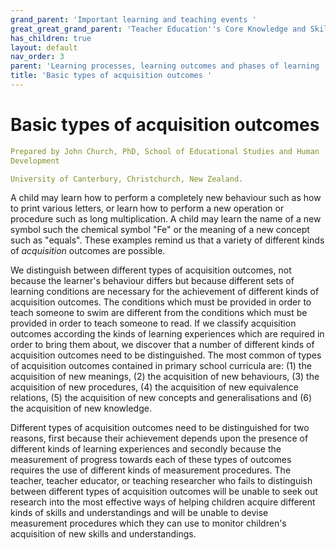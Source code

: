 ```yaml
---
grand_parent: 'Important learning and teaching events '
great_great_grand_parent: 'Teacher Education''s Core Knowledge and Skills.'
has_children: true
layout: default
nav_order: 3
parent: 'Learning processes, learning outcomes and phases of learning '
title: 'Basic types of acquisition outcomes '
---
```

# Basic types of acquisition outcomes


```yaml
Prepared by John Church, PhD, School of Educational Studies and Human
Development

University of Canterbury, Christchurch, New Zealand.
```


A child may learn how to perform a completely new behaviour such as how
to print various letters, or learn how to perform a new operation or
procedure such as long multiplication. A child may learn the name of a
new symbol such the chemical symbol "Fe" or the meaning of a new concept
such as "equals". These examples remind us that a variety of different
kinds of *acquisition* outcomes are possible.

We distinguish between different types of acquisition outcomes, not
because the learner's behaviour differs but because different sets of
learning conditions are necessary for the achievement of different kinds
of acquisition outcomes. The conditions which must be provided in order
to teach someone to swim are different from the conditions which must be
provided in order to teach someone to read. If we classify acquisition
outcomes according the kinds of learning experiences which are required
in order to bring them about, we discover that a number of different
kinds of acquisition outcomes need to be distinguished. The most common
of types of acquisition outcomes contained in primary school curricula
are: (1) the acquisition of new meanings, (2) the acquisition of new
behaviours, (3) the acquisition of new procedures, (4) the acquisition
of new equivalence relations, (5) the acquisition of new concepts and
generalisations and (6) the acquisition of new knowledge.

Different types of acquisition outcomes need to be distinguished for two
reasons, first because their achievement depends upon the presence of
different kinds of learning experiences and secondly because the
measurement of progress towards each of these types of outcomes requires
the use of different kinds of measurement procedures. The teacher,
teacher educator, or teaching researcher who fails to distinguish
between different types of acquisition outcomes will be unable to seek
out research into the most effective ways of helping children acquire
different kinds of skills and understandings and will be unable to
devise measurement procedures which they can use to monitor children's
acquisition of new skills and understandings.
